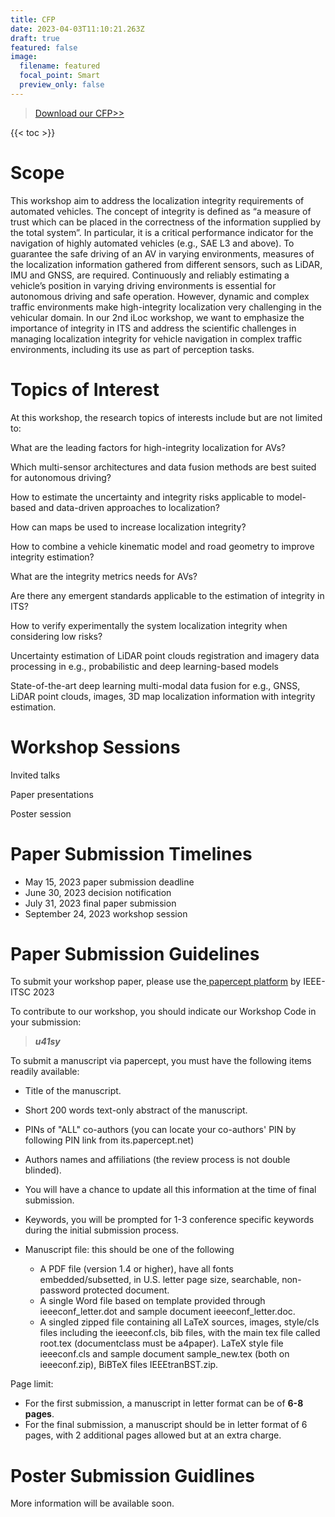 ```yaml
---
title: CFP
date: 2023-04-03T11:10:21.263Z
draft: true
featured: false
image:
  filename: featured
  focal_point: Smart
  preview_only: false
---
```

> [Download our CFP>>](uploads/iLoc2023-poster.pdf) 

{{< toc >}}

# Scope

This workshop aim to address the localization integrity requirements of automated vehicles. The concept of integrity is defined as “a measure of trust which can be placed in the correctness of the information supplied by the total system”. In particular, it is a critical performance indicator for the navigation of highly automated vehicles (e.g., SAE L3 and above). To guarantee the safe driving of an AV in varying environments, measures of the localization information gathered from different sensors, such as LiDAR, IMU and GNSS, are required. Continuously and reliably estimating a vehicle’s position in varying driving environments is essential for autonomous driving and safe operation. However, dynamic and complex traffic environments make high-integrity localization very challenging in the vehicular domain. In our 2nd iLoc workshop, we want to emphasize the importance of integrity in ITS and address the scientific challenges in managing localization integrity for vehicle navigation in complex traffic environments, including its use as part of perception tasks.



# Topics of Interest

At this workshop, the research topics of interests include but are not limited to:

What are the leading factors for high-integrity localization for AVs?

Which multi-sensor architectures and data fusion methods are best suited for autonomous driving?

How to estimate the uncertainty and integrity risks applicable to model-based and data-driven approaches to localization?

How can maps be used to increase localization integrity?

How to combine a vehicle kinematic model and road geometry to improve integrity estimation?

What are the integrity metrics needs for AVs?

Are there any emergent standards applicable to the estimation of integrity in ITS?

How to verify experimentally the system localization integrity when considering low risks?

Uncertainty estimation of LiDAR point clouds registration and imagery data processing in e.g., probabilistic and deep learning-based models

State-of-the-art deep learning multi-modal data fusion for e.g., GNSS, LiDAR point clouds, images, 3D map localization information with integrity estimation.

# Workshop Sessions

I﻿nvited talks

P﻿aper presentations

P﻿oster session



# Paper S﻿ubmission T﻿imelines

* M﻿ay 15, 2023 paper submission deadline
* J﻿une 30, 2023 decision notification
* J﻿uly 31, 2023 final paper submission
* S﻿eptember 24, 2023 workshop session



# Paper S﻿ubmission Guidelines 

T﻿o submit your workshop paper, please use the[ papercept platform](https://its.papercept.net/conferences/scripts/start.pl) by IEEE-ITSC 2023

T﻿o contribute to our workshop, you should indicate our Workshop Code in your submission: 

> ***u41sy***

To submit a manuscript via papercept, you must have the following items readily available:

* Title of the manuscript.
* Short 200 words text-only abstract of the manuscript.
* PINs of "ALL" co-authors (you can locate your co-authors' PIN by following PIN link from its.papercept.net)
* Authors names and affiliations (the review process is not double blinded).
* You will have a chance to update all this information at the time of final submission.
* Keywords, you will be prompted for 1-3 conference specific keywords during the initial submission process.
* Manuscript file: this should be one of the following

  * A PDF file (version 1.4 or higher), have all fonts embedded/subsetted, in U.S. letter page size, searchable, non-password protected document.
  * A single Word file based on template provided through ieeeconf_letter.dot and sample document ieeeconf_letter.doc.
  * A singled zipped file containing all LaTeX sources, images, style/cls files including the ieeeconf.cls, bib files, with the main tex file called root.tex (documentclass must be a4paper). LaTeX style file ieeeconf.cls and sample document sample_new.tex (both on ieeeconf.zip), BiBTeX files IEEEtranBST.zip.

Page limit:

* For the first submission, a manuscript in letter format can be of **6-8 pages**. 
* For the final submission, a manuscript should be in letter format of 6 pages, with 2 additional pages allowed but at an extra charge.

# P﻿oster Submission Guidlines

More information will be available soon.